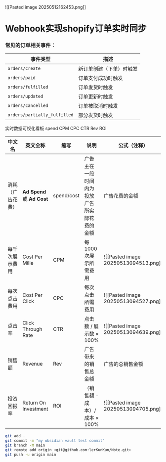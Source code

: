 
![[Pasted image 20250512162453.png]]
# Webhook实现shopify订单实时同步

### 常见的订单相关事件：

|事件类型|描述|
|---|---|
|`orders/create`|新订单创建（下单）时触发|
|`orders/paid`|订单支付成功时触发|
|`orders/fulfilled`|订单发货时触发|
|`orders/updated`|订单更新时触发|
|`orders/cancelled`|订单被取消时触发|
|`orders/partially_fulfilled`|部分发货时触发|


实时数据可视化看板
spend CPM CPC CTR Rev ROI

| 中文名      | 英文全称                       | 缩写         | 说明                     | 公式（注释）                               |
| -------- | -------------------------- | ---------- | ---------------------- | ------------------------------------ |
| 消耗（广告花费） | **Ad Spend** 或 **Ad Cost** | spend/cost | 广告主在一段时间内为投放广告所实际花费的金额 | 广告花费的金额                              |
| 每千次展示费用  | Cost Per Mille             | CPM        | 每1000次展示所需费用           | ![[Pasted image 20250513094513.png]] |
| 每次点击费用   | Cost Per Click             | CPC        | 每次点击所需费用               | ![[Pasted image 20250513094527.png]] |
| 点击率      | Click Through Rate         | CTR        | 点击数 / 展示数 × 100%       | ![[Pasted image 20250513094639.png]] |
| 销售额      | Revenue                    | Rev        | 广告带来的销售总金额             | 广告的总销售金额                             |
| 投资回报率    | Return On Investment       | ROI        | （销售额 - 成本）/ 成本 × 100%  | ![[Pasted image 20250513094705.png]] |
```bash
git add .
git commit -m "my obsidian vault test commit"
git branch -M main
git remote add origin <git@github.com:lerKunKun/Note.git>
git push -u origin main
```